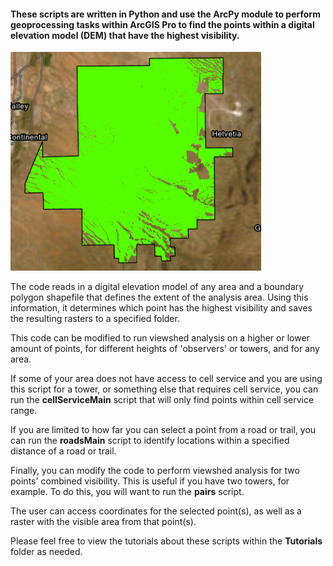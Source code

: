 #### These scripts are written in Python and use the ArcPy module to perform geoprocessing tasks within ArcGIS Pro to find the points within a digital elevation model (DEM) that have the highest visibility.

<img alt="img_3.png" height="350" src="Github Images/img_3.png"/>

The code reads in a digital elevation model of any area and a boundary polygon shapefile that defines the extent of the analysis area. Using this information, it determines which point has the highest visibility and saves the resulting rasters to a specified folder.



This code can be modified to run viewshed analysis on a higher or lower amount of points, for different heights of 'observers' or towers, and for any area.

If some of your area does not have access to cell service and you are using this script for a tower, or something else that requires cell service, you can run the **cellServiceMain** script that will only find points within cell service range. 

If you are limited to how far you can select a point from a road or trail, you can run the **roadsMain** script to identify locations within a specified distance of a road or trail.



Finally, you can modify the code to perform viewshed analysis for two points' combined visibility. This is useful if you have two towers, for example. To do this, you will want to run the **pairs** script.



The user can access coordinates for the selected point(s), as well as a raster with the visible area from that point(s).

Please feel free to view the tutorials about these scripts within the **Tutorials** folder as needed.